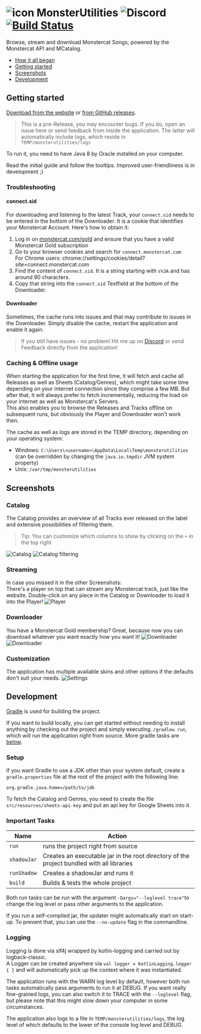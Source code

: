 # ![icon](assets/favicon.png) MonsterUtilities ![Discord](https://img.shields.io/discord/417314230681993226.svg?logo=discord) [![Build Status](https://semaphoreci.com/api/v1/xerus2000/monsterutilities/branches/master/shields_badge.svg)](https://semaphoreci.com/xerus2000/monsterutilities)

Browse, stream and download Monstercat Songs, powered by the Monstercat API and MCatalog.

- [How it all began](assets/Story.md)
- [Getting started](#getting-started)
- [Screenshots](#screenshots)
- [Development](#development)

## Getting started

[Download from the website](http://monsterutilities.bplaced.net/downloads?download) or [from GitHub releases](https://github.com/Xerus2000/monsterutilities/releases).

> This is a pre-Release, you may encounter bugs. If you do, open an issue here or send feedback from inside the application. The latter will automatically include logs, which reside in `TEMP/monsterutilities/logs`

To run it, you need to have Java 8 by Oracle installed on your computer.

Read the initial guide and follow the tooltips. 
Improved user-friendliness is in development ;)

### Troubleshooting

#### connect.sid

For downloading and listening to the latest Track, your `connect.sid` 
needs to be entered in the bottom of the Downloader. It is a cookie that
identifies your Monstercat Account. Here's how to obtain it:

1) Log in on [monstercat.com/gold](https://www.monstercat.com/gold) and ensure that you have a valid Monstercat Gold subscription
2) Go to your browser cookies and search for `connect.monstercat.com`  
   For Chrome users: chrome://settings/cookies/detail?site=connect.monstercat.com
3) Find the content of `connect.sid`. It is a string starting with `s%3A` and has around 90 characters.
4) Copy that string into the `connect.sid` Textfield at the bottom of the Downloader.

#### Downloader

Sometimes, the cache runs into issues and that may contribute to issues in the Downloader.
Simply disable the cache, restart the application and enable it again.

> If you still have issues - no problem! Hit me up on [Discord](https://discord.gg/ZEusvHS) or send Feedback directly from the application!

### Caching & Offline usage

When starting the application for the first time, it will fetch and cache all Releases as well as Sheets (Catalog/Genres), which might take some time depending on your internet connection since they comprise a few MB. But after that, it will always prefer to fetch incrementally, reducing the load on your internet as well as Monstercat's Servers.  
This also enables you to browse the Releases and Tracks offline on subsequent runs, but obviously the Player and Downloader won't work then.

The cache as well as logs are stored in the TEMP directory, depending on your operating system:

- Windows: `C:\Users\<username>\AppData\Local\Temp\monsterutilities` (can be overridden by changing the `java.io.tmpdir` JVM system property)
- Unix: `/var/tmp/monsterutilities`

## Screenshots

### Catalog

The Catalog provides an overview of all Tracks ever released on the label and 
extensive possibilities of filtering them.
> Tip: You can customize which columns to show by clicking on the `+` in the top right

![Catalog](assets/screenshots/catalog.png)
![Catalog filtering](assets/screenshots/filtering.png)

### Streaming

In case you missed it in the other Screenshots:  
There's a player on top that can stream any Monstercat track, just like the website. 
Double-click on any piece in the Catalog or Downloader to load it into the Player!
![Player](assets/screenshots/player.png)

### Downloader

You have a Monstercat Gold membership? Great, because now you can download whatever you want exactly how you want it!
![Downloader](assets/screenshots/downloader.png)
![Downloader](assets/screenshots/downloading.png)

### Customization

The application has multiple available skins and other options if the defaults don't suit your needs.
![Settings](assets/screenshots/settings.png)

## Development 

[Gradle](https://gradle.org/) is used for building the project.

If you want to build locally, you can get started without needing to install anything by checking out the project and simply executing`./gradlew run`, which will run the application right from source. More gradle tasks are [below](#important-tasks). 

### Setup

If you want Gradle to use a JDK other than your system default, create a `gradle.properties` file at the root of the project with the following line: 
```
org.gradle.java.home=/path/to/jdk
```

To fetch the Catalog and Genres, you need to create the file `src/resources/sheets-api-key` and put an api key for Google Sheets into it.

### Important Tasks
 Name        | Action
 ---         | ---
 `run`       | runs the project right from source
 `shadowJar` | Creates an executable jar in the root directory of the project bundled with all libraries
 `runShadow` | Creates a shadowJar and runs it
 `build` | Builds & tests the whole project

Both run tasks can be run with the argument `-Dargs="--loglevel trace"`to change the log level or pass other arguments to the application.

If you run a self-compiled jar, the updater might automatically start on start-up. To prevent that, you can use the `--no-update` flag in the commandline.

### Logging

Logging is done via slf4j wrapped by kotlin-logging and carried out by logback-classic.  
A Logger can be created anywhere via `val logger = KotlinLogging.logger { }` and will automatically pick up the context where it was instantiated.

The application runs with the WARN log level by default, however both run tasks automatically pass arguments to run it at DEBUG. If you want really fine-grained logs, you can also switch it to TRACE with the `--loglevel` flag, but please note that this might slow down your computer in some circumstances.

The application also logs to a file in `TEMP/monsterutilities/logs`, the log level of which defaults to the lower of the console log level and DEBUG.